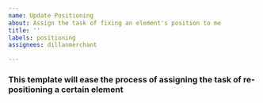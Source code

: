 ```yaml
---
name: Update Positioning
about: Assign the task of fixing an element's position to me
title: ''
labels: positioning
assignees: dillanmerchant

---
```


### This template will ease the process of assigning the task of re-positioning a certain element
